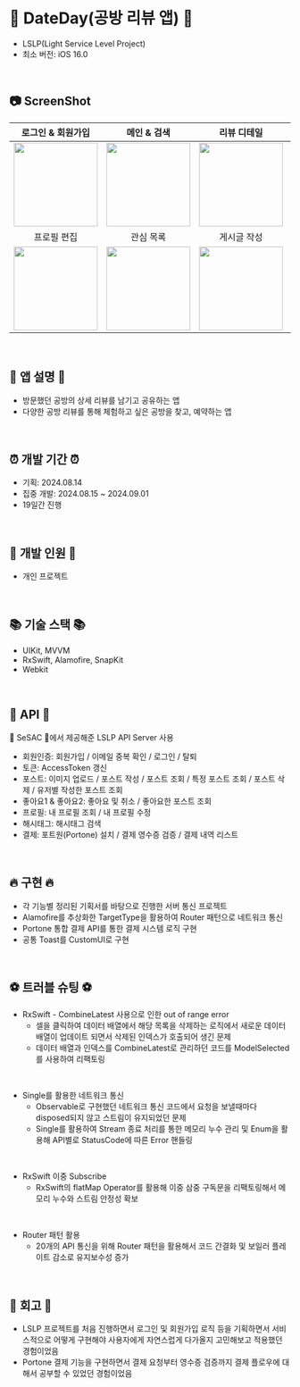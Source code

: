 # 🧸 DateDay(공방 리뷰 앱) 🧸
- LSLP(Light Service Level Project)
- 최소 버전: iOS 16.0
  
<br>

## 📷 ScreenShot
|로그인 & 회원가입|메인 & 검색|리뷰 디테일|내 게시글|
|:-:|:-:|:-:|:-:|
|<img src="https://github.com/user-attachments/assets/c4088557-d793-4337-bade-a0db24b57e74" width="150"/>|<img src="https://github.com/user-attachments/assets/3061729d-cd37-4925-a48a-ce07463c0635" width="150"/>|<img src="https://github.com/user-attachments/assets/fcd253fe-1249-47e0-9f91-406a8a849afd" width="150"/>|<img src="https://github.com/user-attachments/assets/635096eb-c81d-48d5-9351-97b497bd5d76" width="150"/>|
|프로필 편집|관심 목록|게시글 작성|공방 예약하기|
|<img src="https://github.com/user-attachments/assets/2fd7f451-691b-4eb3-b2c2-dc4d1c84d1c3" width="150"/>|<img src="https://github.com/user-attachments/assets/8b86869a-10e0-4144-8d51-be718b35658e" width="150"/>|<img src="https://github.com/user-attachments/assets/f725f1e5-4feb-4137-87fb-0fe7b26b8f43" width="150"/>|<img src="https://github.com/user-attachments/assets/1afef906-31da-472a-968f-348670793c60" width="150"/>|

<br>

## 📌 앱 설명 📌
- 방문했던 공방의 상세 리뷰를 남기고 공유하는 앱
- 다양한 공방 리뷰를 통해 체험하고 싶은 공방을 찾고, 예약하는 앱
  
<br>

## ⏰ 개발 기간 ⏰
- 기획: 2024.08.14
- 집중 개발: 2024.08.15 ~ 2024.09.01
- 19일간 진행

<br>

## 👤 개발 인원 👤
- 개인 프로젝트

<br>

## 📚 기술 스택 📚
- UIKit, MVVM
- RxSwift, Alamofire, SnapKit
- Webkit

<br>

## 📡 API 📡
🌱 SeSAC 🌱에서 제공해준 LSLP API Server 사용
<br>
- 회원인증: 회원가입 / 이메일 중복 확인 / 로그인 / 탈퇴
- 토큰: AccessToken 갱신
- 포스트: 이미지 업로드 / 포스트 작성 / 포스트 조회 / 특정 포스트 조회 / 포스트 삭제 / 유저별 작성한 포스트 조회
- 좋아요1 & 좋아요2: 좋아요 및 취소 / 좋아요한 포스트 조회
- 프로필: 내 프로필 조회 / 내 프로필 수정
- 해시태그: 해시태그 검색
- 결제: 포트원(Portone) 설치 / 결제 영수증 검증 / 결제 내역 리스트

<br>

## 🔥 구현 🔥
- 각 기능별 정리된 기획서를 바탕으로 진행한 서버 통신 프로젝트
- Alamofire를 추상화한 TargetType을 활용하여 Router 패턴으로 네트워크 통신
- Portone 통합 결제 API를 통한 결제 시스템 로직 구현
- 공통 Toast를 CustomUI로 구현


<br>

## ⚽️ 트러블 슈팅 ⚽️
- RxSwift - CombineLatest 사용으로 인한 out of range error
    - 셀을 클릭하여 데이터 배열에서 해당 목록을 삭제하는 로직에서 새로운 데이터 배열이 업데이트 되면서 삭제된 인덱스가 호출되어 생긴 문제
    - 데이터 배열과 인덱스를 CombineLatest로 관리하던 코드를 ModelSelected를 사용하여 리팩토링

<br>
 
- Single를 활용한 네트워크 통신
    - Observable로 구현했던 네트워크 통신 코드에서 요청을 보낼때마다 disposed되지 않고 스트림이 유지되었던 문제
    - Single<Result>를 활용하여 Stream 종료 처리를 통한 메모리 누수 관리 및 Enum을 활용해 API별로 StatusCode에 따른 Error 핸들링
<br>

- RxSwift 이중 Subscribe
    - RxSwift의 flatMap Operator를 활용해 이중 삼중 구독문을 리팩토링해서 메모리 누수와 스트림 안정성 확보
 
<br>

- Router 패턴 활용
    - 20개의 API 통신을 위해 Router 패턴을 활용해서 코드 간결화 및 보일러 플레이트 감소로 유지보수성 증가

<br>

## 📝 회고 📝
- LSLP 프로젝트를 처음 진행하면서 로그인 및 회원가입 로직 등을 기획하면서 서비스적으로 어떻게 구현해야 사용자에게 자연스럽게 다가올지 고민해보고 적용했던 경험이었음
- Portone 결제 기능을 구현하면서 결제 요청부터 영수증 검증까지 결제 플로우에 대해서 공부할 수 있었던 경험이었음

